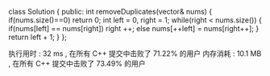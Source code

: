 class Solution {
public:
    int removeDuplicates(vector<int>& nums) {
        if(nums.size()==0) return 0;
        int left = 0, right = 1;
        while(right < nums.size())
        {
            if(nums[left] == nums[right]) right ++;
            else nums[++left] = nums[right++];
        }
        return left + 1;
    }
};

执行用时 :
32 ms
, 在所有 C++ 提交中击败了
71.22%
的用户
内存消耗 :
10.1 MB
, 在所有 C++ 提交中击败了
73.49%
的用户